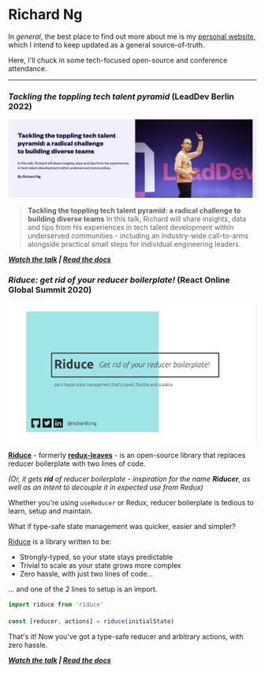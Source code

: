 # Richard Ng <!-- omit in toc -->

In *general*, the best place to find out more about me is my [personal website](https://richard.ng/), which I intend to keep updated as a general source-of-truth.

Here, I'll chuck in some tech-focused open-source and conference attendance.

---

### *Tackling the toppling tech talent pyramid* (LeadDev Berlin 2022)

![LeadDev talk](img/leaddev-berlin-2022-hero.png)

> **Tackling the toppling tech talent pyramid: a radical challenge to building diverse teams**
> In this talk, Richard will share insights, data and tips from his experiences in tech talent development within underserved communities - including an industry-wide call-to-arms alongside practical small steps for individual engineering leaders.

***[Watch the talk](https://richardng.notion.site/Watch-the-talk-eb9283c1c51c4aa1881c8354625a273c) | [Read the docs](https://richardng.notion.site/richardng/Riduce-3cb629505a8d49279fe8848e1d564deb)***

### *Riduce: get rid of your reducer boilerplate!* (React Online Global Summit 2020)

![Riduce talk](img/riduce.png)

**[Riduce](https://github.com/richardcrng/riduce)** - formerly **[redux-leaves](https://github.com/richardcrng/redux-leaves)** - is an open-source library that replaces reducer boilerplate with two lines of code.

*(Or, it gets **rid** of reducer boilerplate - inspiration for the name **Riducer**, as well as an intent to decouple it in expected use from Redux)*

Whether you're using `useReducer` or Redux, reducer boilerplate is tedious to learn, setup and maintain.

What if type-safe state management was quicker, easier and simpler?

[Riduce](https://github.com/richardcrng/riduce) is a library written to be:

- Strongly-typed, so your state stays predictable
- Trivial to scale as your state grows more complex
- Zero hassle, with just two lines of code...

... and one of the 2 lines to setup is an import.

```js
import riduce from 'riduce'

const [reducer, actions] = riduce(initialState)
```

That's it! Now you've got a type-safe reducer and arbitrary actions, with zero hassle.

***[Watch the talk](https://richardng.notion.site/Watch-the-talk-eb9283c1c51c4aa1881c8354625a273c) | [Read the docs](https://richardng.notion.site/richardng/Riduce-3cb629505a8d49279fe8848e1d564deb)***
